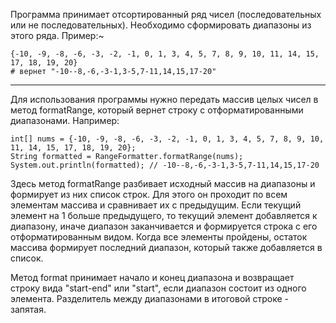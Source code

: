 Программа принимает отсортированный ряд чисел (последовательных или не последовательных). Необходимо сформировать диапазоны из этого ряда. Пример:~
~~~
{-10, -9, -8, -6, -3, -2, -1, 0, 1, 3, 4, 5, 7, 8, 9, 10, 11, 14, 15, 17, 18, 19, 20}
# вернет "-10--8,-6,-3-1,3-5,7-11,14,15,17-20"
~~~

---

Для использования программы нужно передать массив целых чисел в метод formatRange, который вернет строку с отформатированными диапазонами. Например:
~~~
int[] nums = {-10, -9, -8, -6, -3, -2, -1, 0, 1, 3, 4, 5, 7, 8, 9, 10, 11, 14, 15, 17, 18, 19, 20};
String formatted = RangeFormatter.formatRange(nums);
System.out.println(formatted); // -10--8,-6,-3-1,3-5,7-11,14,15,17-20
~~~

Здесь метод formatRange разбивает исходный массив на диапазоны и формирует из них список строк. Для этого он проходит по всем элементам массива и сравнивает их с предыдущим. Если текущий элемент на 1 больше предыдущего, то текущий элемент добавляется к диапазону, иначе диапазон заканчивается и формируется строка с его отформатированным видом. Когда все элементы пройдены, остаток массива формирует последний диапазон, который также добавляется в список.

Метод format принимает начало и конец диапазона и возвращает строку вида "start-end" или "start", если диапазон состоит из одного элемента. Разделитель между диапазонами в итоговой строке - запятая.